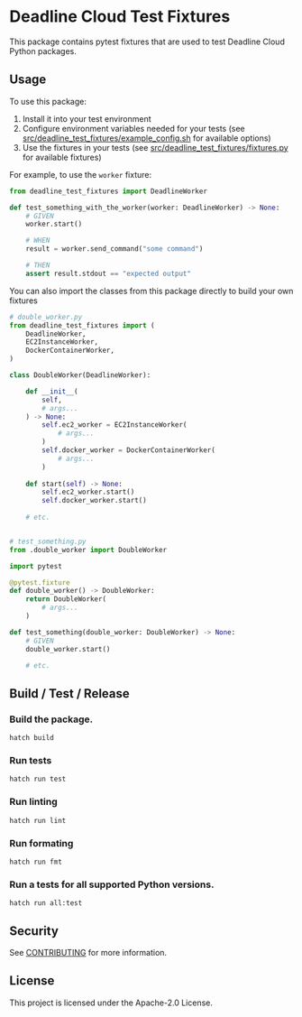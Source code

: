 # Deadline Cloud Test Fixtures

This package contains pytest fixtures that are used to test Deadline Cloud Python packages.

## Usage

To use this package:
1. Install it into your test environment
1. Configure environment variables needed for your tests (see [src/deadline_test_fixtures/example_config.sh](https://github.com/casillas2/deadline-cloud-test-fixtures/blob/mainline/src/deadline_test_fixtures/example_config.sh) for available options)
1. Use the fixtures in your tests (see [src/deadline_test_fixtures/fixtures.py](https://github.com/casillas2/deadline-cloud-test-fixtures/blob/mainline/src/deadline_test_fixtures/fixtures.py) for available fixtures)

For example, to use the `worker` fixture:

```py
from deadline_test_fixtures import DeadlineWorker

def test_something_with_the_worker(worker: DeadlineWorker) -> None:
    # GIVEN
    worker.start()

    # WHEN
    result = worker.send_command("some command")

    # THEN
    assert result.stdout == "expected output"
```

You can also import the classes from this package directly to build your own fixtures

```py
# double_worker.py
from deadline_test_fixtures import (
    DeadlineWorker,
    EC2InstanceWorker,
    DockerContainerWorker,
)

class DoubleWorker(DeadlineWorker):

    def __init__(
        self,
        # args...
    ) -> None:
        self.ec2_worker = EC2InstanceWorker(
            # args...
        )
        self.docker_worker = DockerContainerWorker(
            # args...
        )
    
    def start(self) -> None:
        self.ec2_worker.start()
        self.docker_worker.start()
    
    # etc.


# test_something.py
from .double_worker import DoubleWorker

import pytest

@pytest.fixture
def double_worker() -> DoubleWorker:
    return DoubleWorker(
        # args...
    )

def test_something(double_worker: DoubleWorker) -> None:
    # GIVEN
    double_worker.start()

    # etc.
```

## Build / Test / Release

### Build the package.
```
hatch build
```

### Run tests
```
hatch run test
```

### Run linting
```
hatch run lint
```

### Run formating
```
hatch run fmt
```

### Run a tests for all supported Python versions.
```
hatch run all:test
```

## Security

See [CONTRIBUTING](CONTRIBUTING.md#security-issue-notifications) for more information.

## License

This project is licensed under the Apache-2.0 License.

